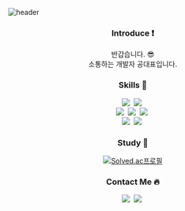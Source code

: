 ![header](https://capsule-render.vercel.app/api?type=waving&color=gradient&height=250&section=header&text=C5ng's%20Profile&fontSize=50)

<center>
<h3 align="center">Introduce ❗️</h3>
    <p align="center"> 
    반갑습니다. 😎 <br>
    소통하는 개발자 공대표입니다.
    </p>

<h3 align="center">Skills 📖 </h3>
    <p align="center">
        <img src="https://img.shields.io/badge/Java-007396?style=flat-square&logo=Java&logoColor=white"/></a>&nbsp
        <img src="https://img.shields.io/badge/Javascript-ffb13b?style=flat-square&logo=javascript&logoColor=white"/></a>&nbsp 
        <br>
        <img src="https://img.shields.io/badge/Spring-6DB33F?style=flat-square&logo=Spring&logoColor=white"/></a>&nbsp
        <img src="https://img.shields.io/badge/SpringBoot-6DB33F?style=flat-square&logo=SpringBoot&logoColor=white"/></a>&nbsp
        <img src="https://img.shields.io/badge/SpringSecurity-6DB33F?style=flat-square&logo=springsecurity&logoColor=white"></a>&nbsp
        <br>
        <img src="https://img.shields.io/badge/MySQL-E6B91E?style=flat-square&logo=MySql&logoColor=white"/></a>&nbsp 
        <img src="https://img.shields.io/badge/AWS-232F3E?style=flat-square&logo=AmazonAWS&logoColor=white"/></a>&nbsp 
    </p>

<h3 align="center">Study 📖 </h3>

[![Solved.ac프로필](http://mazassumnida.wtf/api/mini/generate_badge?boj={kongdp})](https://solved.ac/{kongdp})


<h3 align="center">Contact Me 🔥</h3>
    <p align="center">
        <a href="https://www.instagram.com/c_5ng"><img src="https://img.shields.io/badge/Instagram-%23E4405F.svg?style=flat-square&logo=Instagram&logoColor=white&link=https://www.instagram.com/c_5ng"/></a>&nbsp 
        <a href="mailto:c5ngdp@gmai.com"><img src="https://img.shields.io/badge/Gmail-D14836.svg?style=flat-square&logo=gmail&logoColor=white&link=mailto:c5ngdp@gmai.com"/></a>&nbsp 
    </p>
</center>
